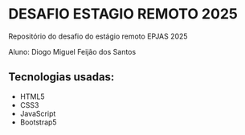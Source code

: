 # DESAFIO ESTAGIO REMOTO 2025
Repositório do desafio do estágio remoto EPJAS 2025

Aluno: Diogo Miguel Feijão dos Santos

## Tecnologias usadas:

- HTML5
- CSS3
- JavaScript
- Bootstrap5
